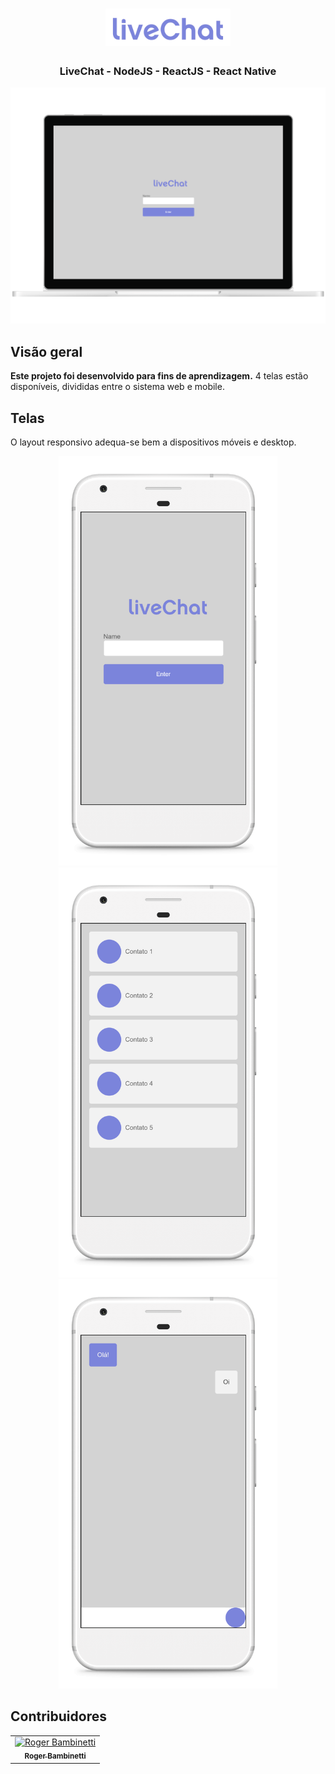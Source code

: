 <h1 align="center">
<img
		width="200"
		src="https://github.com/RogerBambinetti/live-chat-nodejs/blob/master/preview/logo.png">
</h1>
<h3 align="center">
	LiveChat - NodeJS - ReactJS - React Native
</h3>

<p align="center">
<img
		width="700"
		src="https://github.com/RogerBambinetti/live-chat-nodejs/blob/master/preview/Screenshot0.png">
</p>
 
 
## Visão geral

**Este projeto foi desenvolvido para fins de aprendizagem.** 4 telas estão disponíveis, divididas entre o sistema web e mobile.


## Telas

O layout responsivo adequa-se bem a dispositivos móveis e desktop.

<p align="center">
<img
		width="350"
		src="https://github.com/RogerBambinetti/live-chat-nodejs/blob/master/preview/Screenshot1.png">
<img
		width="350"
		src="https://github.com/RogerBambinetti/live-chat-nodejs/blob/master/preview/Screenshot2.png">
<img
		width="350"
		src="https://github.com/RogerBambinetti/live-chat-nodejs/blob/master/preview/Screenshot3.png">
</p>


## Contribuidores

<table>
  <tr>
<td align="center"><a href="https://github.com/RogerBambinetti"><img src="https://avatars0.githubusercontent.com/u/50684839?s=460&v=4" width="100px;" alt="Roger Bambinetti"/><br /><sub><b>Roger Bambinetti</b></sub></a></td>
  </tr>
</table>
